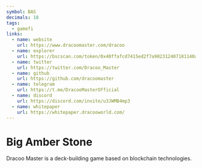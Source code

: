 ```yaml
---
symbol: BAS
decimals: 18
tags:
  - gamefi
links:
  - name: website
    url: https://www.dracoomaster.com/dracoo
  - name: explorer
    url: https://bscscan.com/token/0x40ffafcd7415ed2f7a902312407181140ad14e68
  - name: twitter
    url: https://twitter.com/Dracoo_Master
  - name: github
    url: https://github.com/dracoomaster
  - name: telegram
    url: https://t.me/DracooMasterOfficial
  - name: discord
    url: https://discord.com/invite/u3JWMB4mp3
  - name: whitepaper
    url: https://whitepaper.dracooworld.com/
---
```


# Big Amber Stone

Dracoo Master is a deck-building game based on blockchain technologies.
